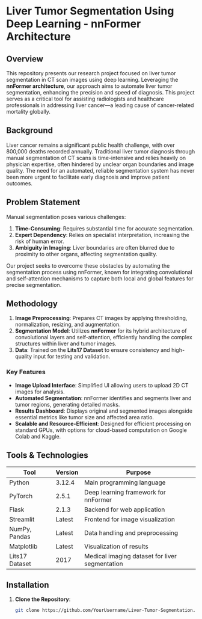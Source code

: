 # Liver Tumor Segmentation Using Deep Learning - nnFormer Architecture

## Overview
This repository presents our research project focused on liver tumor segmentation in CT scan images using deep learning. Leveraging the **nnFormer architecture**, our approach aims to automate liver tumor segmentation, enhancing the precision and speed of diagnosis. This project serves as a critical tool for assisting radiologists and healthcare professionals in addressing liver cancer—a leading cause of cancer-related mortality globally.

## Background
Liver cancer remains a significant public health challenge, with over 800,000 deaths recorded annually. Traditional liver tumor diagnosis through manual segmentation of CT scans is time-intensive and relies heavily on physician expertise, often hindered by unclear organ boundaries and image quality. The need for an automated, reliable segmentation system has never been more urgent to facilitate early diagnosis and improve patient outcomes.

## Problem Statement
Manual segmentation poses various challenges:
1. **Time-Consuming**: Requires substantial time for accurate segmentation.
2. **Expert Dependency**: Relies on specialist interpretation, increasing the risk of human error.
3. **Ambiguity in Imaging**: Liver boundaries are often blurred due to proximity to other organs, affecting segmentation quality.
   
Our project seeks to overcome these obstacles by automating the segmentation process using nnFormer, known for integrating convolutional and self-attention mechanisms to capture both local and global features for precise segmentation.

## Methodology
1. **Image Preprocessing**: Prepares CT images by applying thresholding, normalization, resizing, and augmentation.
2. **Segmentation Model**: Utilizes **nnFormer** for its hybrid architecture of convolutional layers and self-attention, efficiently handling the complex structures within liver and tumor images.
3. **Data**: Trained on the **Lits17 Dataset** to ensure consistency and high-quality input for testing and validation.

### Key Features
- **Image Upload Interface**: Simplified UI allowing users to upload 2D CT images for analysis.
- **Automated Segmentation**: nnFormer identifies and segments liver and tumor regions, generating detailed masks.
- **Results Dashboard**: Displays original and segmented images alongside essential metrics like tumor size and affected area ratio.
- **Scalable and Resource-Efficient**: Designed for efficient processing on standard GPUs, with options for cloud-based computation on Google Colab and Kaggle.

## Tools & Technologies
| Tool                | Version   | Purpose                                      |
|---------------------|-----------|----------------------------------------------|
| Python              | 3.12.4    | Main programming language                    |
| PyTorch             | 2.5.1     | Deep learning framework for nnFormer         |
| Flask               | 2.1.3     | Backend for web application                  |
| Streamlit           | Latest    | Frontend for image visualization             |
| NumPy, Pandas       | Latest    | Data handling and preprocessing              |
| Matplotlib          | Latest    | Visualization of results                     |
| Lits17 Dataset      | 2017      | Medical imaging dataset for liver segmentation|

## Installation
1. **Clone the Repository**:
   ```bash
   git clone https://github.com/YourUsername/Liver-Tumor-Segmentation.git
